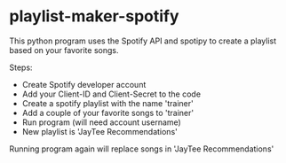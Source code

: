 # playlist-maker-spotify
This python program uses the Spotify API and spotipy to create a playlist based on your favorite songs. 

Steps:
- Create Spotify developer account
- Add your Client-ID and Client-Secret to the code
- Create a spotify playlist with the name 'trainer'
- Add a couple of your favorite songs to 'trainer'
- Run program (will need account username)
- New playlist is 'JayTee Recommendations'

Running program again will replace songs in 'JayTee Recommendations' 

